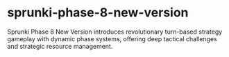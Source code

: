 # sprunki-phase-8-new-version
Sprunki Phase 8 New Version introduces revolutionary turn-based strategy gameplay with dynamic phase systems, offering deep tactical challenges and strategic resource management.
